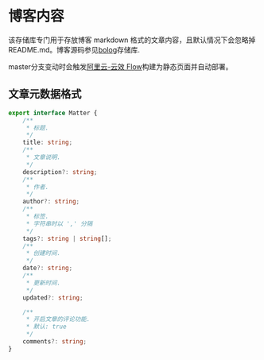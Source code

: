 # 博客内容

该存储库专门用于存放博客 markdown 格式的文章内容，且默认情况下会忽略掉 README.md。博客源码参见[bolog](https://github.com/laeni/blog)存储库.

master分支变动时会触发[阿里云-云效 Flow](https://flow.aliyun.com/)构建为静态页面并自动部署。

## 文章元数据格式

```typescript
export interface Matter {
    /**
     * 标题.
     */
    title: string;
    /**
     * 文章说明.
     */
    description?: string;
    /**
     * 作者.
     */
    author?: string;
    /**
     * 标签.
     * 字符串时以 ',' 分隔
     */
    tags?: string | string[];
    /**
     * 创建时间.
     */
    date?: string;
    /**
     * 更新时间.
     */
    updated?: string;

    /**
     * 开启文章的评论功能.
     * 默认: true
     */
    comments?: string;
}
```
